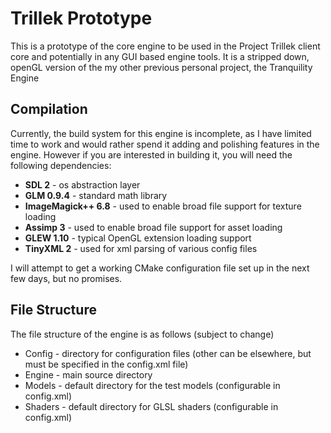 Trillek Prototype
======================
This is a prototype of the core engine to be used in the Project Trillek client core and potentially in any GUI based engine tools.  It is a stripped down, openGL version of the my other previous personal project, the Tranquility Engine

Compilation
-----------------
Currently, the build system for this engine is incomplete, as I have limited time to work and would rather spend it adding and polishing features in the engine.  However if you are interested in building it, you will need the following dependencies:  

 * **SDL 2** - os abstraction layer
 * **GLM 0.9.4** - standard math library
 * **ImageMagick++ 6.8** - used to enable broad file support for texture loading
 * **Assimp 3** - used to enable broad file support for asset loading  
 * **GLEW 1.10** - typical OpenGL extension loading support  
 * **TinyXML 2** - used for xml parsing of various config files

I will attempt to get a working CMake configuration file set up in the next few days, but no promises.

File Structure
-------------------
The file structure of the engine is as follows  (subject to change)
 
 * Config - directory for configuration files (other can be elsewhere, but must be specified in the config.xml file)
 * Engine - main source directory
 * Models - default directory for the test models (configurable in config.xml)
 * Shaders - default directory for GLSL shaders (configurable in config.xml)
